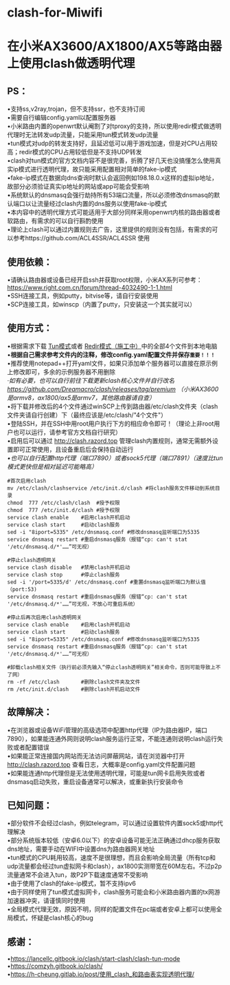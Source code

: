 # clash-for-Miwifi
在小米AX3600/AX1800/AX5等路由器上使用clash做透明代理
=====
PS：
--
•支持ss,v2ray,trojan，但不支持ssr，也不支持订阅<br>
•需要自行编辑config.yaml以配置服务器<br>
•小米路由内置的openwrt默认阉割了对tproxy的支持，所以使用redir模式做透明代理时无法转发udp流量，只能采用tun模式转发udp流量<br>
•tun模式对udp的转发支持好，且延迟低可以用于游戏加速，但是对CPU占用较高；redir模式的CPU占用较低但是不支持UDP转发<br>
•clash对tun模式的官方文档内容不是很完善，折腾了好几天也没搞懂怎么使用真实ip模式进行透明代理，故只能采用配置相对简单的fake-ip模式<br>
•fake-ip模式在数据向dns查询时默认会返回例如198.18.0.x这样的虚拟ip地址，故部分必须验证真实ip地址的网站或app可能会受影响<br>
•系统默认的dnsmasq会强行劫持所有53端口流量，所以必须修改dnsmasq的默认端口以让流量经过clash内置的dns服务以使用fake-ip模式<br>
•本内容中的透明代理方式可能适用于大部分同样采用openwrt内核的路由器或者软路由，有需求的可以自行斟酌使用<br>
•理论上clash可以通过内置规则去广告，这里提供的规则没有包括，有需求的可以参考https://github.com/ACL4SSR/ACL4SSR 使用

使用依赖：
--
•请确认路由器或设备已经开启ssh并获取root权限，小米AX系列可参考：https://www.right.com.cn/forum/thread-4032490-1-1.html<br>
•SSH连接工具，例如putty，bitvise等，请自行安装使用<br>
•SCP连接工具，如winscp（内置了putty，只安装这一个其实就可以）<br>

使用方式：
--
•根据需求下载 [Tun模式](https://github.com/juewuy/clash_tun-for-Miwifi/tree/master/clash_tun_config)或者 [Redir模式（施工中）](https://github.com/juewuy/clash_tun-for-Miwifi/tree/master/clash_redir_config)中的全部4个文件到本地电脑 <br>
•**根据自己需求参考文件内的注释，修改config.yaml配置文件并保存`重要！！！`**<br>
•推荐使用notepad++打开yaml文件，如果只添加单个服务器可以直接在原示例上修改即可，多余的示例服务器不用删除<br>
*·如有必要，也可以自行前往下载更新clash核心文件并自行改名 https://github.com/Dreamacro/clash/releases/tag/premium （小米AX3600是armv8，ax1800/ax5是armv7，其他路由器请自查）<br>*
•将下载并修改后的4个文件通过winSCP上传到路由器/etc/clash文件夹（clash文件夹请自行创建）下（最终应该是/etc/clash/"4个文件"）<br>
•登陆SSH，并在SSH中用root用户执行下方的相应命令即可！（理论上非root用户也可以运行，请参考官方文档自行研究）<br>
•启用后可以通过 http://clash.razord.top 管理clash内置规则，通常无需额外设置即可正常使用，且设备重启后会保持自动运行<br>
*•也可以自行配置http代理（端口7890）或者sock5代理（端口7891）（速度比tun模式更快但是相对延迟可能略高）<br>*
```Shell
#首次启用clash
mv /etc/clash/clashservice /etc/init.d/clash #将clash服务文件移动到系统目录
chmod  777 /etc/clash/clash  #授予权限
chmod  777 /etc/init.d/clash #授予权限
service clash enable    #启用clash开机启动
service clash start     #启动clash服务
sed -i "8iport=5335" /etc/dnsmasq.conf #修改dnsmasq监听端口为5335
service dnsmasq restart #重启dnsmasq服务（报错“cp: can't stat '/etc/dnsmasq.d/*'……”可无视）
```
```Shell 
#停止clash透明网关
service clash disable   #禁用clash开机启动
service clash stop      #停止clash服务
sed -i '/port=5335/d' /etc/dnsmasq.conf #重置dnsmasq监听端口为默认值（port:53)
service dnsmasq restart #重启dnsmasq服务（报错“cp: can't stat '/etc/dnsmasq.d/*'……”可无视，不放心可重启系统）
```
```Shell
#停止后再次启用clash透明网关
service clash enable    #启用clash开机启动
service clash start     #启动clash服务
sed -i "8iport=5335" /etc/dnsmasq.conf #修改dnsmasq监听端口为5335
service dnsmasq restart #重启dnsmasq服务（报错“cp: can't stat '/etc/dnsmasq.d/*'……”可无视）
```
```Shell  
#卸载clash相关文件（执行前必须先输入“停止clash透明网关”相关命令，否则可能导致上不了网）
rm -rf /etc/clash       #删除clash文件夹及文件
rm /etc/init.d/clash    #删除clash开机启动文件
```
故障解决：
--
•在浏览器或设备WiFi管理的高级选项中配置http代理（IP为路由器IP，端口7890），如果能连通外网则说明clash服务运行正常，不能连通则说明clash运行失败或者配置错误<br>
•如果能正常连接国内网站而无法访问屏蔽网站，请在浏览器中打开 http://clash.razord.top 查看日志，大概率是config.yaml文件配置问题<br>
•如果能连通http代理但是无法使用透明代理，可能是tun网卡启用失败或者dnsmasq启动失败，重启设备通常可以解决，或重新执行安装命令<br>

已知问题：
--
•部分软件不会经过clash，例如telegram，可以通过设置软件内置sock5或http代理解决<br>
•部分系统版本较低（安卓6.0以下）的安卓设备可能无法正确通过dhcp服务获取dns地址，需要手动在WIFI中设置dns为路由器网关地址<br>
•tun模式的CPU耗用较高，速度不是很理想，而且会影响全局流量（所有tcp和udp流量都会经过tun虚拟网卡和clash），ax1800实测带宽在60M左右。不过p2p流量通常不会进入tun，故P2P下载速度通常不受影响<br>
•由于使用了clash的fake-ip模式，暂不支持ipv6<br>
•由于同样使用了tun模式虚拟网卡，clash服务可能会和小米路由器内置的tx网游加速器冲突，请谨慎同时使用<br>
•全局模式代理无效，原因不明，同样的配置文件在pc端或者安卓上都可以使用全局模式，怀疑是clash核心的bug

感谢：
--
•https://lancellc.gitbook.io/clash/start-clash/clash-tun-mode<br>
•https://comzyh.gitbook.io/clash/<br>
•https://h-cheung.gitlab.io/post/使用_clash_和路由表实现透明代理/<br>

